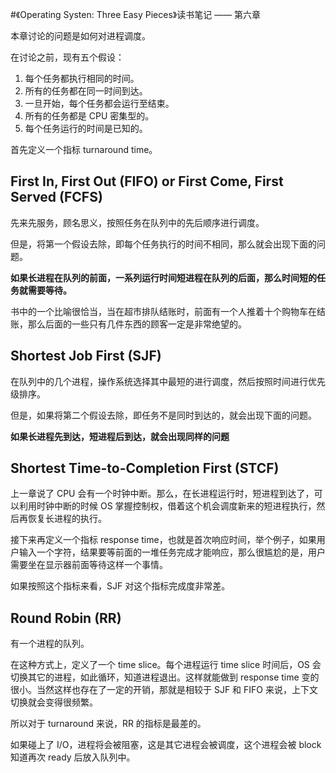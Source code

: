 #《Operating Systen: Three Easy Pieces》读书笔记 —— 第六章

本章讨论的问题是如何对进程调度。

在讨论之前，现有五个假设：
1. 每个任务都执行相同的时间。
2. 所有的任务都在同一时间到达。
3. 一旦开始，每个任务都会运行至结束。
4. 所有的任务都是 CPU 密集型的。
5. 每个任务运行的时间是已知的。

首先定义一个指标 turnaround time。

## First In, First Out (FIFO) or First Come, First Served (FCFS)

先来先服务，顾名思义，按照任务在队列中的先后顺序进行调度。

但是，将第一个假设去除，即每个任务执行的时间不相同，那么就会出现下面的问题。

**如果长进程在队列的前面，一系列运行时间短进程在队列的后面，那么时间短的任务就需要等待。**

书中的一个比喻很恰当，当在超市排队结账时，前面有一个人推着十个购物车在结账，那么后面的一些只有几件东西的顾客一定是非常绝望的。

## Shortest Job First (SJF)

在队列中的几个进程，操作系统选择其中最短的进行调度，然后按照时间进行优先级排序。

但是，如果将第二个假设去除，即任务不是同时到达的，就会出现下面的问题。

**如果长进程先到达，短进程后到达，就会出现同样的问题**

## Shortest Time-to-Completion First (STCF)

上一章说了 CPU 会有一个时钟中断。那么，在长进程运行时，短进程到达了，可以利用时钟中断的时候 OS 掌握控制权，借着这个机会调度新来的短进程执行，然后再恢复长进程的执行。

接下来再定义一个指标 response time，也就是首次响应时间，举个例子，如果用户输入一个字符，结果要等前面的一堆任务完成才能响应，那么很尴尬的是，用户需要坐在显示器前面等待这样一个事情。

如果按照这个指标来看，SJF 对这个指标完成度非常差。

## Round Robin (RR)

有一个进程的队列。

在这种方式上，定义了一个 time slice。每个进程运行 time slice 时间后，OS 会切换其它的进程，如此循环，知道进程退出。这样就能做到 response time 变的很小。当然这样也存在了一定的开销，那就是相较于 SJF 和 FIFO 来说，上下文切换就会变得很频繁。

所以对于 turnaround 来说，RR 的指标是最差的。

如果碰上了 I/O，进程将会被阻塞，这是其它进程会被调度，这个进程会被 block 知道再次 ready 后放入队列中。
